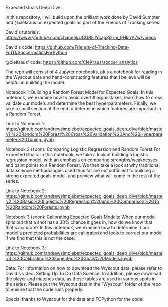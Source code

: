 Expected Goals Deep Dive:

In this repository, I will build upon the brilliant work done by David Sumpter and @clekraus on expected goals as part of the Friends of Tracking series. 

David's tutorials: https://www.youtube.com/channel/UCUBFJYcag8j2rm_9HkrrA7w/videos

David's code: https://github.com/Friends-of-Tracking-Data-FoTD/SoccermaticsForPython

@cleKraus' code: https://github.com/CleKraus/soccer_analytics

The repo will consist of 4 Jupyter notebooks, plus a notebook for reading in the Wyscout data and hand-constructing features that I believe will be helpful in building the model.

Notebook 1: Building a Random Forest Model for Expected Goals: In this notebook, we examine how to avoid overfitting/mistakes, learn how to cross validate our models and determine the best hyperparameters. Finally, we take a small section at the end to determine which features are important in a Random Forest. 

Link to Notebook 1: https://github.com/andrewsimplebet/expected_goals_deep_dive/blob/master/1.%20Random%20Forest%20Cross%20Validation%20And%20Hyperparameter%20Tuning.ipynb

Notebook 2 (soon): Comparing Logistic Regression and Random Forest For Expected Goals: In this notebook, we take a look at building a logistic regression model, with an emphasis on comparing strengths/weaknesses and paint points to a Random Forest. We then  take a look at why traditional data science methodologies used thus far are not sufficient to building a strong expected goals model, and preview what will come in the rest of the series.

Link to Notebook 2: https://github.com/andrewsimplebet/expected_goals_deep_dive/blob/master/2.%20Basic%20Logistic%20Regression%20and%20Comparison%20To%20Random%20Forests.ipynb

Notebook 3 (soon): Calibrating Expected Goals Models: When our model spits out that a shot has a 30% chance it goes in, how do we know that that's accurate? In this notebook, we examine how to determine if our model's predicted probabilities are calibrated and tools to correct our model if we find that this is not the case.

Link to Notebook 3: https://github.com/andrewsimplebet/expected_goals_deep_dive/blob/master/3.%20Calibrating%20Expected%20Goals%20Models.ipynb

Data: For information on how to download the Wyscout data, please refer to David's video: Setting Up To Do Data Science.  In addition, please download the player and matches data, as these tables are used in various spots in the series. Please put the Wyscout data in the "Wyscout" folder of the repo to ensure that the code runs properly.


Special thanks to Wyscout for the data and FCPython for the code!
